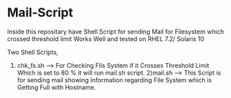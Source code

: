 # Mail-Script
Inside this repositary have Shell Script for sending Mail for Filesystem which crossed threshold limit
Works Well and tested on RHEL 7.2/ Solaris 10

Two Shell Scripts,
1) chk_fs.sh --> For Checking Fils System if it Crosses Threshold Limit Which is set to 80 % it will run mail.sh script.
2)mail.sh    --> This Script is for sending mail showing Information regarding File System which is Getting Full with Hostname.
